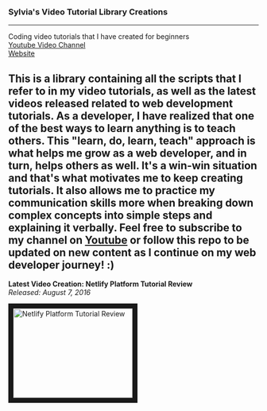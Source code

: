 ### Sylvia's Video Tutorial Library Creations
***
Coding video tutorials that I have created for beginners <br>
[Youtube Video Channel](https://www.youtube.com/user/SylviaMarketing23)<br>
[Website](http://tippingpointmediastudios.com)

This is a library containing all the scripts that I refer to in my video tutorials, as well as the latest videos released related to web development tutorials. As a developer, I have realized that one of the best ways to learn anything is to teach others. This "learn, do, learn, teach" approach is what helps me grow as a web developer, and in turn, helps others as well. It's a win-win situation and that's what motivates me to keep creating tutorials. It also allows me to practice my communication skills more when breaking down complex concepts into simple steps and explaining it verbally. Feel free to subscribe to my channel on [Youtube](https://www.youtube.com/user/SylviaMarketing23) or follow this repo to be updated on new content as I continue on my web developer journey! :)
<br>
------
**Latest Video Creation: Netlify Platform Tutorial Review**<br>
*Released: August 7, 2016*



<a href="http://www.youtube.com/watch?feature=player_embedded&v=7q0KIrfzCvo
" target="_blank"><img src="http://img.youtube.com/vi/7q0KIrfzCvo/0.jpg" 
alt="Netlify Platform Tutorial Review" width="240" height="180" border="10" /></a>
